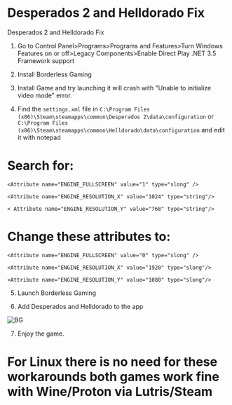 # Desperados 2 and Helldorado Fix
 Desperados 2 and Helldorado Fix
 
1. Go to Control Panel>Programs>Programs and Features>Turn Windows Features on or off>Legacy Components>Enable Direct Play .NET 3.5 Framework support

2. Install Borderless Gaming

3. Install Game and try launching it will crash with "Unable to initialize video mode" error.

4. Find the ``settings.xml`` file in ``C:\Program Files (x86)\Steam\steamapps\common\Desperados 2\data\configuration`` or ``C:\Program Files (x86)\Steam\steamapps\common\Helldorado\data\configuration`` and edit it with notepad 

# Search for:

 ``<Attribute name="ENGINE_FULLSCREEN" value="1" type="slong" />``

``<Attribute name="ENGINE_RESOLUTION_X" value="1024" type="string"/>``

``< Attribute name="ENGINE_RESOLUTION_Y" value="768" type="string"/>``

# Change these attributes to: 

``<Attribute name="ENGINE_FULLSCREEN" value="0" type="slong" />``

``<Attribute name="ENGINE_RESOLUTION_X" value="1920" type="slong"/>``

``<Attribute name="ENGINE_RESOLUTION_Y" value="1080" type="slong"/>``

5. Launch Borderless Gaming

6. Add Desperados and Helldorado to the app

![BG](https://github.com/user-attachments/assets/c57ea534-12af-4e07-a13f-bade68660d1b)


7. Enjoy the game.

# For Linux there is no need for these workarounds both games work fine with Wine/Proton via Lutris/Steam

